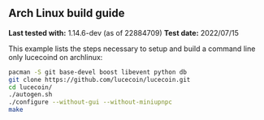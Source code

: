 Arch Linux build guide
----------------------

**Last tested with:** 1.14.6-dev (as of 22884709)
**Test date:** 2022/07/15

This example lists the steps necessary to setup and build a command line only
lucecoind on archlinux:

```sh
pacman -S git base-devel boost libevent python db
git clone https://github.com/lucecoin/lucecoin.git
cd lucecoin/
./autogen.sh
./configure --without-gui --without-miniupnpc
make
```
